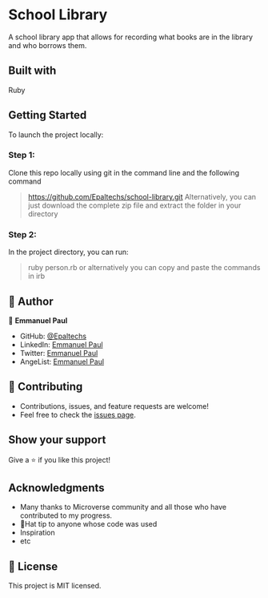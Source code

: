 # School Library
A school library app that allows for recording what books are in the library and who borrows them.

## Built with
Ruby

## Getting Started
To launch the project locally:

### Step 1:
Clone this repo locally using git in the command line and the following command
> https://github.com/Epaltechs/school-library.git
Alternatively, you can just download the complete zip file and extract the folder in your directory

### Step 2:
In the project directory, you can run:
> ruby person.rb
or alternatively you can copy and paste the commands in
> irb

## 👤 Author

:bust_in_silhouette: **Emmanuel Paul**
- GitHub: [@Epaltechs](https://github.com/Epaltechs)
- LinkedIn: [Emmanuel Paul](https://www.linkedin.com/in/emmanuel-s-paul)
- Twitter: [Emmanuel Paul](http://twitter.com/@emmapaul247)
- AngeList: [Emmanuel Paul](https://angel.co/u/emmanuel-s-paul)

## :handshake: Contributing
- Contributions, issues, and feature requests are welcome!
- Feel free to check the [issues page](https://github.com/Epaltechs/school-library/issues).


## Show your support
Give a :star:️ if you like this project!

## Acknowledgments
- Many thanks to Microverse community and all those who have contributed to my progress.
- 🎩Hat tip to anyone whose code was used
- Inspiration
- etc

## :memo: License
This project is MIT licensed.
